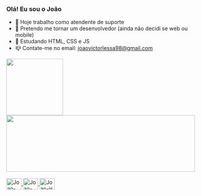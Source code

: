 ### Olá! Eu sou o João

- 🔭 Hoje trabalho como atendente de suporte 
- 🚀 Pretendo me tornar um desenvolvedor (ainda não decidi se web ou mobile)
- 🌱 Estudando HTML, CSS e JS
- 📪 Contate-me no email: joaovictorlessa98@gmail.com

<div>
  <a href="https://github.com/joaolessah">
  <img height="150em" src="https://github-readme-stats.vercel.app/api?username=joaolessah&show_icons=true&theme=dark&include_all_commits=true&count_private=true">
  <img height="150em" width="500px" src="https://github-readme-stats.vercel.app/api/top-langs/?username=joaolessah&layout=compact&langs_count=16&theme=dark">
</div>

<div style="diplay: inline_block"><br>
  <img align="center" alt="Joao-html" height="30" width="40" src="https://cdn.jsdelivr.net/gh/devicons/devicon/icons/html5/html5-original.svg"/>
  <img align="center" alt="Joao-css" height="30" width="40" src="https://cdn.jsdelivr.net/gh/devicons/devicon/icons/css3/css3-original.svg" />
  <img align="center" alt="Joao-js" height="30" width="40" src="https://cdn.jsdelivr.net/gh/devicons/devicon/icons/javascript/javascript-original.svg"/>
</div>  
  
## 

